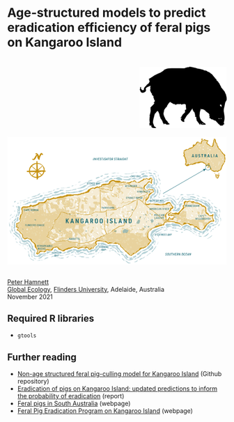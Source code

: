 # Age-structured models to predict eradication efficiency of feral pigs on Kangaroo Island
<img align="right" src="pig.png" alt="feral pig" width="200" style="margin-top: 20px">

<a href="https://www.tourkangarooisland.com.au/"><img align="center" src="KI.png" alt="Kangaroo Island" width="600" style="margin-top: 20px"></a>

  
<br>
<a href="http://scholar.google.com.au/citations?sortby=pubdate&hl=en&user=1sO0O3wAAAAJ&view_op=list_works">Peter Hamnett</a> <br>
<a href="http://globalecologyflinders.com" target="_blank">Global Ecology</a>, <a href="http://flinders.edu.au" target="_blank">Flinders University</a>, Adelaide, Australia <br>
November 2021 <br>
  
## Required R libraries
- <code>gtools</code>
  
## Further reading
- <a href="https://github.com/cjabradshaw/KIpigCull">Non-age structured feral pig-culling model for Kangaroo Island</a> (Github repository)
- <a href="https://pir.sa.gov.au/__data/assets/pdf_file/0004/396643/Updated_predictions_on_the_program_to_eradicate_feral_pigs_from_Kangaroo_Island.pdf">Eradication of pigs on Kangaroo Island: updated predictions to inform the probability of eradication</a> (report)
- <a href="https://www.pir.sa.gov.au/biosecurity/introduced-pest-feral-animals/find_a_pest_animal/pigs">Feral pigs in South Australia</a> (webpage)
- <a href="https://pir.sa.gov.au/biosecurity/introduced-pest-feral-animals/find_a_pest_animal/pigs/feral_pig_eradication_program_on_kangaroo_island">Feral Pig Eradication Program on Kangaroo Island</a> (webpage)
